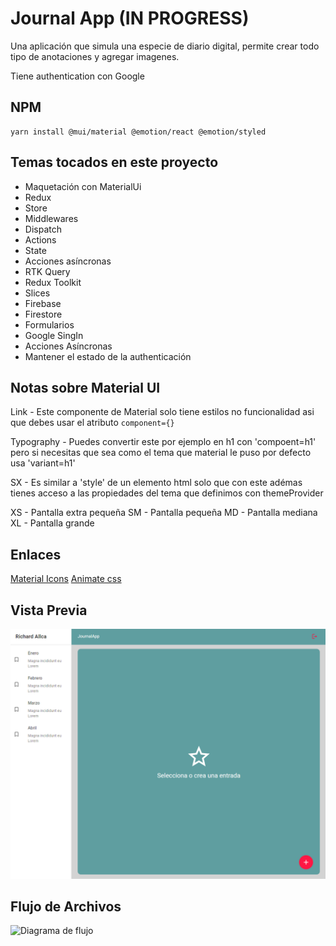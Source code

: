 # Journal App (IN PROGRESS)

Una aplicación que simula una especie de diario digital, permite crear todo tipo de anotaciones y agregar imagenes.

Tiene authentication con Google

## NPM

    yarn install @mui/material @emotion/react @emotion/styled

## Temas tocados en este proyecto

- Maquetación con MaterialUi
- Redux
- Store
- Middlewares
- Dispatch
- Actions
- State
- Acciones asíncronas
- RTK Query
- Redux Toolkit
- Slices
- Firebase
- Firestore
- Formularios
- Google SingIn
- Acciones Asíncronas
- Mantener el estado de la authenticación

## Notas sobre Material UI

Link - Este componente de Material solo tiene estilos no funcionalidad asi que debes usar el atributo `component={}`

Typography - Puedes convertir este por ejemplo en h1 con 'compoent=h1' pero si necesitas que sea como el tema que material le puso por defecto usa 'variant=h1'

SX - Es similar a 'style' de un elemento html solo que con este adémas tienes acceso a las propiedades del  tema que definimos con themeProvider

XS - Pantalla extra pequeña
SM - Pantalla pequeña
MD - Pantalla mediana
XL - Pantalla grande

## Enlaces

[Material Icons](https://v4.mui.com/es/components/material-icons/#material-icons)
[Animate css](https://animate.style/)

## Vista Previa

![En progreso](/public/Captura%20de%20pantalla%202023-03-12%20095507.png)

## Flujo de Archivos

 ![Diagrama de flujo](/src/assets/Diagramas%20t%C3%A9cnicos.jpg)
